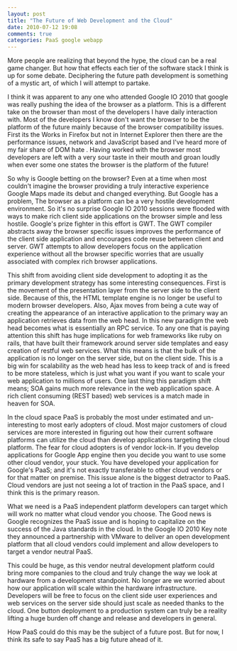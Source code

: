 ```yaml
---
layout: post
title: "The Future of Web Development and the Cloud"
date: 2010-07-12 19:08
comments: true
categories: PaaS google webapp
---
```


More people are realizing that beyond the hype, the cloud can be a real game
changer. But how that effects each tier of the software stack I think is up for
some debate. Deciphering the future path development is something of
a mystic art, of which I will attempt to partake.
<!-- more -->

I think it was apparent to any one who attended Google IO 2010 that google was
really pushing the idea of the browser as a platform. This is a different take
on the browser than most of the developers I have daily interaction with. Most
of the developers I know don't want the browser to be the platform of the
future mainly because of the browser compatibility issues. First its the Works
in Firefox but not in Internet Explorer  then there are the performance issues,
network and JavaScript based and I've heard more of my fair share of DOM hate .
Having worked with the browser most developers are left with a very sour taste
in their mouth and groan loudly when ever some one states the browser is the
platform of the future!

So why is Google betting on the browser? Even at a time when most couldn't
imagine the browser providing a truly interactive experience Google Maps made
its debut and changed everything. But Google has a problem, The browser as a
platform can be a very hostile development environment. So it's no surprise
Google IO 2010 sessions were flooded with ways to make rich client side
applications on the browser simple and less hostile. Google's prize fighter in
this effort is GWT. The GWT compiler abstracts away the browser specific issues
improves the performance of the client side application and encourages code
reuse between client and server. GWT attempts to allow developers focus on the
application experience without all the browser specific worries that are
usually associated with complex rich browser applications.

This shift from avoiding client side development to adopting it as the primary
development strategy has some interesting consequences. First is the movement
of the presentation layer from the server side to the client side. Because of
this, the HTML template engine is no longer be useful to modern browser
developers. Also, Ajax moves from being a cute way of creating the appearance
of an interactive application to the primary way an application retrieves data
from the web head. In this new paradigm the web head becomes what is
essentially an RPC service. To any one that is paying attention this shift has
huge implications for web frameworks like ruby on rails, that have built their
framework around server side templates and easy creation of restful web
services. What this means is that the bulk of the application is no longer on
the server side, but on the client side. This is a big win for scalability as
the web head has less to keep track of and is freed to be more stateless, which
is just what you want if you want to scale your web application to millions of
users. One last thing this paradigm shift means; SOA gains much more relevance
in the web application space. A rich client consuming (REST based) web services
is a match made in heaven for SOA.

In the cloud space PaaS is probably the most under estimated and un-interesting
to most early adopters of cloud. Most major customers of cloud services are
more interested in figuring out how their current software platforms can
utilize the cloud than develop applications targeting the cloud platform. The
fear for cloud adopters is of vendor lock-in.  If you develop applications for
Google App engine then you decide you want to use some other cloud vendor, your
stuck. You have developed your application for Google's PaaS; and it's not
exactly transferable to other cloud vendors or for that matter on premise. This
issue alone is the biggest detractor to PaaS.  Cloud vendors are just not
seeing a lot of traction in the PaaS space, and I think this is the primary
reason.

What we need is a PaaS independent platform developers can target which will
work no matter what cloud vendor you choose. The Good news is Google recognizes
the PaaS issue and is hoping to capitalize on the success of the Java standards
in the cloud. In the Google IO 2010 Key note they announced a partnership with
VMware to deliver an open development platform that all cloud vendors could
implement and allow developers to target a vendor neutral PaaS.  

This could be huge, as this vendor neutral development platform could bring
more companies to the cloud and truly change the way we look at hardware from a
development standpoint. No longer are we worried about how our application will
scale within the hardware infrastructure. Developers will be free to focus on
the client side user experiences and web services on the server side should
just scale as needed thanks to the cloud. One button deployment to a production
system can truly be a reality lifting a huge burden off change and release and
developers in general.

How PaaS could do this may be the subject of a future post. But for now, I
think its safe to say PaaS has a big future ahead of it.




